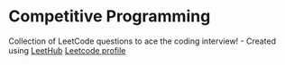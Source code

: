 # Competitive Programming
Collection of LeetCode questions to ace the coding interview! - Created using [LeetHub](https://github.com/QasimWani/LeetHub)
[Leetcode profile](https://leetcode.com/abhivarma209/)
